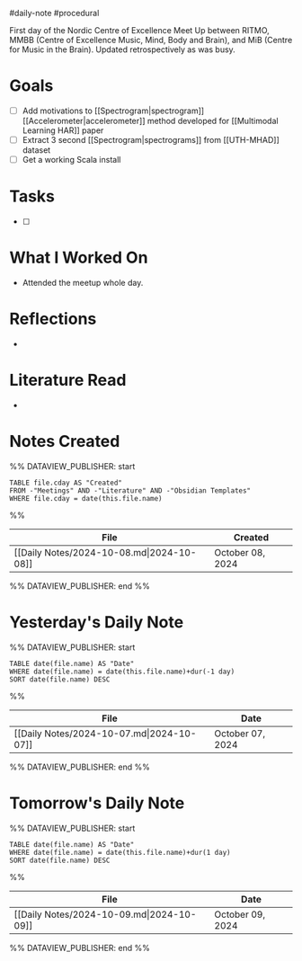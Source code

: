 #daily-note #procedural 

First day of the Nordic Centre of Excellence Meet Up between RITMO, MMBB (Centre of Excellence Music, Mind, Body and Brain), and MiB (Centre for Music in the Brain). Updated retrospectively as was busy.
# Goals

- [ ] Add motivations to [[Spectrogram|spectrogram]] [[Accelerometer|accelerometer]] method developed for [[Multimodal Learning HAR]] paper
- [ ] Extract 3 second [[Spectrogram|spectrograms]] from [[UTH-MHAD]] dataset
- [ ] Get a working Scala install

# Tasks

- [ ] 

# What I Worked On

- Attended the meetup whole day.

# Reflections

- 

# Literature Read

- 

# Notes Created


%% DATAVIEW_PUBLISHER: start
```dataview
TABLE file.cday AS "Created"
FROM -"Meetings" AND -"Literature" AND -"Obsidian Templates"
WHERE file.cday = date(this.file.name)
```
%%

| File                                      | Created          |
| ----------------------------------------- | ---------------- |
| [[Daily Notes/2024-10-08.md\|2024-10-08]] | October 08, 2024 |

%% DATAVIEW_PUBLISHER: end %%

# Yesterday's Daily Note

%% DATAVIEW_PUBLISHER: start
```dataview
TABLE date(file.name) AS "Date"
WHERE date(file.name) = date(this.file.name)+dur(-1 day)
SORT date(file.name) DESC
```
%%

| File                                      | Date             |
| ----------------------------------------- | ---------------- |
| [[Daily Notes/2024-10-07.md\|2024-10-07]] | October 07, 2024 |

%% DATAVIEW_PUBLISHER: end %%
# Tomorrow's Daily Note

%% DATAVIEW_PUBLISHER: start
```dataview
TABLE date(file.name) AS "Date"
WHERE date(file.name) = date(this.file.name)+dur(1 day)
SORT date(file.name) DESC
```
%%

| File                                      | Date             |
| ----------------------------------------- | ---------------- |
| [[Daily Notes/2024-10-09.md\|2024-10-09]] | October 09, 2024 |

%% DATAVIEW_PUBLISHER: end %%


